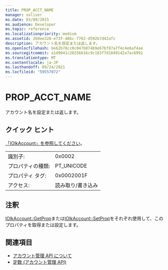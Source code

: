 ```yaml
---
title: PROP_ACCT_NAME
manager: soliver
ms.date: 03/09/2015
ms.audience: Developer
ms.topic: reference
ms.localizationpriority: medium
ms.assetid: 260ee328-e73f-48bc-7762-d592b7d42afc
description: アカウント名を設定または返します。
ms.openlocfilehash: be62b78cc0c047b074b9e67bf87a7f4c4e6af4ae
ms.sourcegitcommit: a1d9041c20256616c9c183f7d1049142a7ac6991
ms.translationtype: MT
ms.contentlocale: ja-JP
ms.lasthandoff: 09/24/2021
ms.locfileid: "59557072"
---
```

# <a name="prop_acct_name"></a>PROP_ACCT_NAME

アカウント名を設定または返します。
  
## <a name="quick-info"></a>クイック ヒント

[「IOlkAccount」を参照してください](iolkaccount.md)。
  
|||
|:-----|:-----|
|識別子:  <br/> |0x0002  <br/> |
|プロパティの種類:  <br/> |PT_UNICODE  <br/> |
|プロパティ タグ:  <br/> |0x0002001F  <br/> |
|アクセス:  <br/> |読み取り/書き込み  <br/> |
   
## <a name="remarks"></a>注釈

[IOlkAccount::GetProp](iolkaccount-getprop.md)または[IOlkAccount::SetProp](iolkaccount-setprop.md)をそれぞれ使用して、このプロパティを取得または設定します。
  
## <a name="see-also"></a>関連項目

- [アカウント管理 API について](about-the-account-management-api.md) 
- [定数 (アカウント管理 API)](constants-account-management-api.md)

